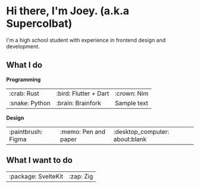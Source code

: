 # Hi there, I'm Joey. (a.k.a Supercolbat)

I'm a high school student with experience in frontend design and development.

## What I do

**Programming**

<table>
  <tr>
    <td>:crab: Rust</td>
    <td>:bird: Flutter + Dart</td>
    <td>:crown: Nim</td>
  </tr>
  <tr>
    <td>:snake: Python</td>
    <td>:brain: Brainfork</td>
    <td>Sample text</td>
  </tr>
</table>

**Design**

<table>
  <tr>
    <td>:paintbrush: Figma</td>
    <td>:memo: Pen and paper</td>
    <td>:desktop_computer: about:blank</td>
  </tr>
</table>

## What I want to do

<table>
  <tr>
    <td>:package: SvelteKit</td>
    <td>:zap: Zig</td>
  </tr>
</table>
